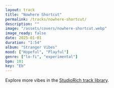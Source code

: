 ```yaml
---
layout: track
title: "Nowhere Shortcut"
permalink: /tracks/nowhere-shortcut/
description: ""
image: "/assets/covers/nowhere-shortcut.webp"
image_ready: false
date: 2025-01-01
duration: "1:54"
album: "Stranger Vibes"
mood: ["Hopeful", "Playful"]
genre: ["lo-fi", "experimental"]
bpm: 101
key: "Eb"
---
```


Explore more vibes in the [StudioRich track library](/tracks/).
